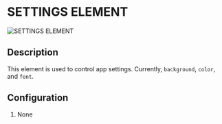 # SETTINGS ELEMENT

![SETTINGS ELEMENT](https://i.postimg.cc/fTdVVyMX/Screenshot-2023-02-08-164536.png)

## Description

This element is used to control app settings. Currently, `background`, `color`, and `font`.

## Configuration

1. None
